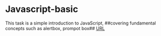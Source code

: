 # Javascript-basic
This task is a simple introduction to JavaScript, ##covering fundamental concepts such as alertbox, prompot box## 
[URL](https://ranasalameh-63.github.io/Javascript-basic/)

